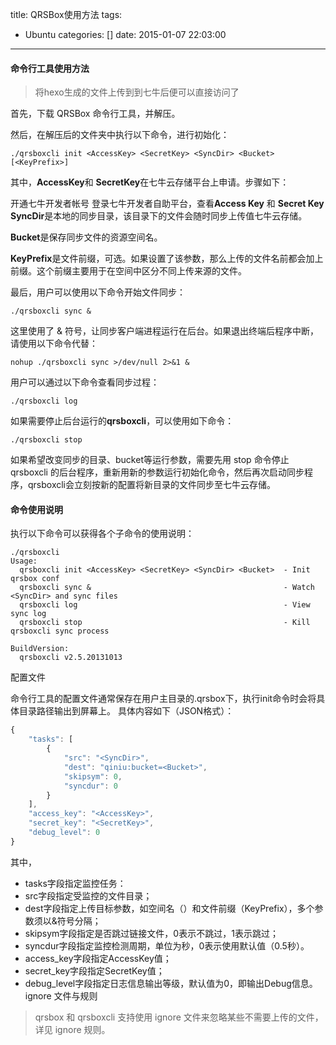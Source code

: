 title: QRSBox使用方法
tags:
  - Ubuntu
categories: []
date: 2015-01-07 22:03:00
---
#### 命令行工具使用方法

> 将hexo生成的文件上传到到七牛后便可以直接访问了

首先，下载 QRSBox 命令行工具，并解压。

然后，在解压后的文件夹中执行以下命令，进行初始化：
<!--more-->
    ./qrsboxcli init <AccessKey> <SecretKey> <SyncDir> <Bucket> [<KeyPrefix>]
其中，**AccessKey**和 **SecretKey**在七牛云存储平台上申请。步骤如下：

开通七牛开发者帐号
登录七牛开发者自助平台，查看**Access Key** 和 **Secret Key**
**SyncDir**是本地的同步目录，该目录下的文件会随时同步上传值七牛云存储。

**Bucket**是保存同步文件的资源空间名。

**KeyPrefix**是文件前缀，可选。如果设置了该参数，那么上传的文件名前都会加上前缀。这个前缀主要用于在空间中区分不同上传来源的文件。

最后，用户可以使用以下命令开始文件同步：

	./qrsboxcli sync &
这里使用了 & 符号，让同步客户端进程运行在后台。如果退出终端后程序中断，请使用以下命令代替：

	nohup ./qrsboxcli sync >/dev/null 2>&1 &
用户可以通过以下命令查看同步过程：

	./qrsboxcli log
如果需要停止后台运行的**qrsboxcli**，可以使用如下命令：

	./qrsboxcli stop
如果希望改变同步的目录、bucket等运行参数，需要先用 stop 命令停止 qrsboxcli 的后台程序，重新用新的参数运行初始化命令，然后再次启动同步程序，qrsboxcli会立刻按新的配置将新目录的文件同步至七牛云存储。

#### 命令使用说明

执行以下命令可以获得各个子命令的使用说明：
```
./qrsboxcli
Usage:
  qrsboxcli init <AccessKey> <SecretKey> <SyncDir> <Bucket>  - Init qrsbox conf
  qrsboxcli sync &                                           - Watch <SyncDir> and sync files
  qrsboxcli log                                              - View sync log
  qrsboxcli stop                                             - Kill qrsboxcli sync process

BuildVersion:
  qrsboxcli v2.5.20131013
  ```
配置文件

命令行工具的配置文件通常保存在用户主目录的.qrsbox下，执行init命令时会将具体目录路径输出到屏幕上。 具体内容如下（JSON格式）：
```javascript
{
    "tasks": [
        {
            "src": "<SyncDir>",
            "dest": "qiniu:bucket=<Bucket>",
            "skipsym": 0,
            "syncdur": 0
        }
    ],
    "access_key": "<AccessKey>",
    "secret_key": "<SecretKey>",
    "debug_level": 0
}
```
其中，

- tasks字段指定监控任务：
- src字段指定受监控的文件目录；
- dest字段指定上传目标参数，如空间名（）和文件前缀（KeyPrefix），多个参数须以&符号分隔；
- skipsym字段指定是否跳过链接文件，0表示不跳过，1表示跳过；
- syncdur字段指定监控检测周期，单位为秒，0表示使用默认值（0.5秒）。
- access_key字段指定AccessKey值；
- secret_key字段指定SecretKey值；
- debug_level字段指定日志信息输出等级，默认值为0，即输出Debug信息。
ignore 文件与规则

> qrsbox 和 qrsboxcli 支持使用 ignore 文件来忽略某些不需要上传的文件，详见 ignore 规则。
